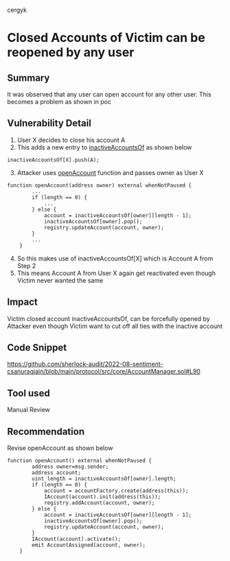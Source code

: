 cergyk
# Closed Accounts of Victim can be reopened by any user

## Summary
It was observed that any user can open account for any other user. This becomes a problem as shown in poc

## Vulnerability Detail

1. User X decides to close his account A
2. This adds a new entry to [inactiveAccountsOf](https://github.com/sherlock-audit/2022-08-sentiment-csanuragjain/blob/main/protocol/src/core/AccountManager.sol#L120) as shown below

```
inactiveAccountsOf[X].push(A);
```

3. Attacker uses [openAccount](https://github.com/sherlock-audit/2022-08-sentiment-csanuragjain/blob/main/protocol/src/core/AccountManager.sol#L90) function and passes owner as User X

```
function openAccount(address owner) external whenNotPaused {
        ...
        if (length == 0) {
            ...
        } else {
            account = inactiveAccountsOf[owner][length - 1];
            inactiveAccountsOf[owner].pop();
            registry.updateAccount(account, owner);
        }
        ...
    }
```
4. So this makes use of inactiveAccountsOf[X] which is Account A from Step 2
5.  This means Account A from User X again get reactivated even though Victim never wanted the same

## Impact
Victim closed account inactiveAccountsOf, can be forcefully opened by Attacker even though Victim want to cut off all ties with the inactive account

## Code Snippet
https://github.com/sherlock-audit/2022-08-sentiment-csanuragjain/blob/main/protocol/src/core/AccountManager.sol#L90

## Tool used
Manual Review

## Recommendation
Revise openAccount as shown below

```
function openAccount() external whenNotPaused {
        address owner=msg.sender;
        address account;
        uint length = inactiveAccountsOf[owner].length;
        if (length == 0) {
            account = accountFactory.create(address(this));
            IAccount(account).init(address(this));
            registry.addAccount(account, owner);
        } else {
            account = inactiveAccountsOf[owner][length - 1];
            inactiveAccountsOf[owner].pop();
            registry.updateAccount(account, owner);
        }
        IAccount(account).activate();
        emit AccountAssigned(account, owner);
    }
```
